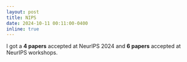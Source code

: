 ```yaml
---
layout: post
title: NIPS
date: 2024-10-11 00:11:00-0400
inline: true
---
```

I got a **4 papers** accepted at NeurIPS 2024 and **6 papers** accepted at NeurIPS workshops. 
